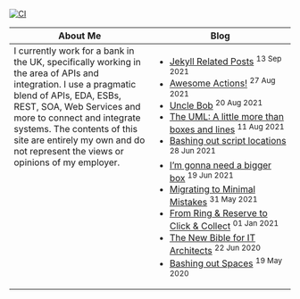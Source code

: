 [![CI](https://github.com/JohnScottUK/JohnScottUK/actions/workflows/update_readme.yml/badge.svg)](https://github.com/JohnScottUK/JohnScottUK/actions/workflows/update_readme.yml)

<table><thead><tr><th valign="top" width="50%">About Me</th><th valign="top" width="50%">Blog</th></tr></thead><tbody><tr><td valign="top">
I currently work for a bank in the UK, specifically working in the area of APIs and integration. I use a pragmatic blend of APIs, EDA, ESBs, REST, SOA, Web Services and more to connect and integrate systems. The contents of this site are entirely my own and do not represent the views or opinions of my employer.
</td><td valign="top"><!-- begin blog -->

* [Jekyll Related Posts](https://www.jsware.io/programming/2021/09/13/Jekyll-Related-Posts/) <sup>13 Sep 2021</sup>
* [Awesome Actions!](https://www.jsware.io/programming/2021/08/27/GitHub-Actions/) <sup>27 Aug 2021</sup>
* [Uncle Bob](https://www.jsware.io/terminator/2021/08/20/T-800-nicely/) <sup>20 Aug 2021</sup>
* [The UML: A little more than boxes and lines](https://www.jsware.io/architecture/2021/08/11/The-UML/) <sup>11 Aug 2021</sup>
* [Bashing out script locations](https://www.jsware.io/programming/2021/06/28/Bashing-out-script-locations/) <sup>28 Jun 2021</sup>
* [I’m gonna need a bigger box](https://www.jsware.io/terminator/2021/06/19/Terminator-T-800/) <sup>19 Jun 2021</sup>
* [Migrating to Minimal Mistakes](https://www.jsware.io/programming/2021/05/31/Migrating-to-Minimal-Mistakes/) <sup>31 May 2021</sup>
* [From Ring &amp; Reserve to Click &amp; Collect](https://www.jsware.io/general/2021/01/01/Click-and-Collect/) <sup>01 Jan 2021</sup>
* [The New Bible for IT Architects](https://www.jsware.io/architecture/2020/06/22/The-New-Bible-for-IT-Architects/) <sup>22 Jun 2020</sup>
* [Bashing out Spaces](https://www.jsware.io/programming/2020/05/19/Bashing-out-spaces/) <sup>19 May 2020</sup>
<!-- end blog -->
</td></tr></tbody></table>
